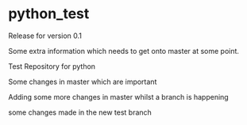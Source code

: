# python_test

Release for version 0.1

Some extra information which needs to get onto master at some point.

Test Repository for python

Some changes in master which are important

Adding some more changes in master whilst a branch is happening

some changes made in the new test branch



